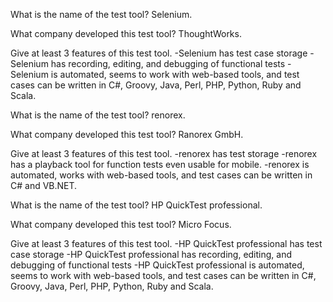 What is the name of the test tool?
Selenium.

What company developed this test tool?
ThoughtWorks.

Give at least 3 features of this test tool.
-Selenium has test case storage
-Selenium has recording, editing, and debugging of functional tests
-Selenium is automated, seems to work with web-based tools, and test cases can be written in C#, Groovy, Java, Perl, PHP, Python, Ruby and Scala.

What is the name of the test tool?
renorex.

What company developed this test tool?
Ranorex GmbH.

Give at least 3 features of this test tool.
-renorex has test storage
-renorex has a playback tool for function tests even usable for mobile.
-renorex is automated, works with web-based tools, and test cases can be written in C# and VB.NET.

What is the name of the test tool?
HP QuickTest professional.

What company developed this test tool?
Micro Focus.

Give at least 3 features of this test tool.
-HP QuickTest professional has test case storage
-HP QuickTest professional has recording, editing, and debugging of functional tests
-HP QuickTest professional is automated, seems to work with web-based tools, and test cases can be written in C#, Groovy, Java, Perl, PHP, Python, Ruby and Scala.
